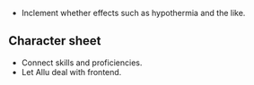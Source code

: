 - Inclement whether effects such as hypothermia and the like.

## Character sheet
- Connect skills and proficiencies.
- Let Allu deal with frontend.
